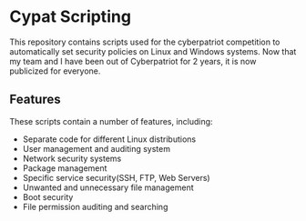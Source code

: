 # Cypat Scripting
This repository contains scripts used for the cyberpatriot competition to automatically set security policies on Linux and Windows systems. Now that my team and I have been out of Cyberpatriot for 2 years, it is now publicized for everyone.
## Features
These scripts contain a number of features, including:
- Separate code for different Linux distributions
- User management and auditing system
- Network security systems
- Package management
- Specific service security(SSH, FTP, Web Servers)
- Unwanted and unnecessary file management
- Boot security
- File permission auditing and searching
